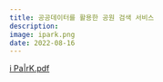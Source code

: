 ```yaml
---
title: 공공데이터를 활용한 공원 검색 서비스
description: 
image: ipark.png
date: 2022-08-16
---
```


<a href="/assets/PORTFOLIO1.pdf">i Pa|rK.pdf</a>